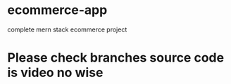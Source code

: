 # ecommerce-app

complete mern stack ecommerce project

# Please check branches source code is video no wise
